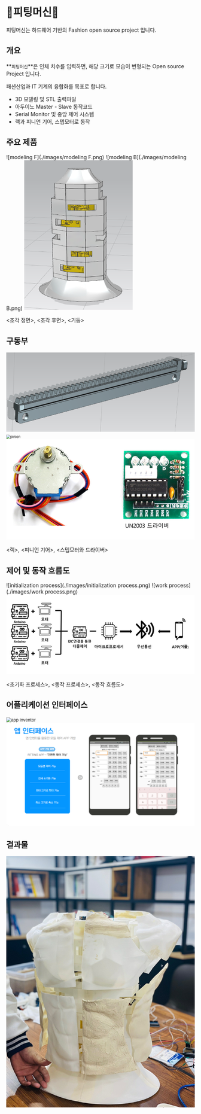 # 👔피팅머신👗

피팅머신는 하드웨어 기반의 Fashion open source project 입니다.




##  개요 

**`피팅머신`**은 인체 치수를 입력하면, 해당 크기로 모습이 변형되는  Open source Project 입니다.  

패션산업과 IT 기계의 융합화를 목표로 합니다.

* 3D 모델링 및 STL 출력파일
* 아두이노 Master - Slave 동작코드
* Serial Monitor 및 중앙 제어 시스템
* 랙과 피니언 기어, 스텝모터로 동작



##  주요 제품

  ![modeling F](./images/modeling F.png) ![modeling B](./images/modeling B.png) <img src="./images/column1.png" alt="column1" style="zoom:67%;" />

<조각 정면>, <조각 후면>, <기둥>

##  구동부

<img src="./images/lack.png" alt="lack" style="zoom:67%;" /> <img src="D:\ESW\fashion_esw\images\pinion.png" alt="pinion" style="zoom:67%;" /> <img src="./images/step motor.png" alt="step motor" style="zoom:67%;" />

<랙>, <피니언 기어>, <스텝모터와 드라이버>

##  제어 및 동작 흐름도

![initialization process](./images/initialization process.png) ![work process](./images/work process.png) ![process](./images/process.png) 

<초기화 프로세스>, <동작 프로세스>, <동작 흐름도> 

##  어플리케이션 인터페이스

​       <img src="./images/app inventor.png" alt="app inventor" style="zoom:80%;" />  <img src="./images/app interface.png" alt="app interface" style="zoom:80%;" />

##  결과물

<img src="./images/model result.jpg" alt="model result" style="zoom: 67%;" /> 

